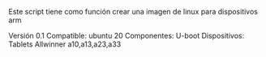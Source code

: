 Este script tiene como función crear una imagen de linux para dispositivos arm

Versión 0.1 
Compatible: ubuntu 20
Componentes: U-boot
Dispositivos: Tablets Allwinner a10,a13,a23,a33

